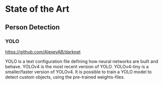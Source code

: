 # State of the Art

## Person Detection

### YOLO

https://github.com/AlexeyAB/darknet

YOLO is a text configuration file defining how neural networks are built and behave. YOLOv4 is the most recent version of YOLO. YOLOv4-tiny is a smaller/faster version of YOLOv4. It is possible to train a YOLO model to detect custom objects, using the pre-trained weights-files.
